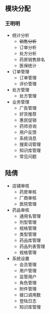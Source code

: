 ## 模块分配
### 王明明
* 统计分析
  * ~~销售分析~~
  * 订单分析
  * 处方分析
  * 药房销售排名
  * 医保统计
* 订单管理
  * 订单管理
  * 评价管理
* 处方管理
  * 处方管理
* 业务管理
  * 广告管理
  * 好货推荐
  * 惠民促销
  * 药师咨询
  * 用户反馈
  * 系统消息
  * 搜索词管理
  * 知识库管理
  * 常见问题
## 陆倩
* 店铺审核
  * 药房审核
  * 厂商审核
  * 医院管理
* 药品审核
  * 通用名管理
  * 剂型管理
  * 规格管理
  * 类型管理
  * 药品库管理
  * 药品列表管理
  * 规格管理
* 系统设置
  * 会员管理
  * 用户管理
  * 监管用户
  * 角色管理
  * 附件管理
  * 接口调用数
  * 登陆日志
  * 知识库管理
